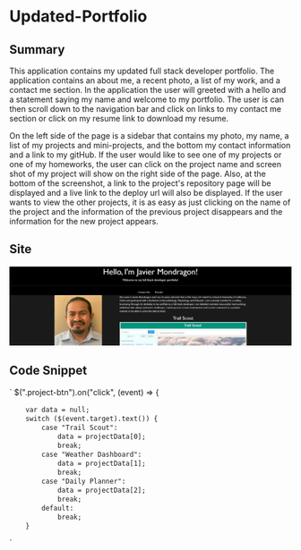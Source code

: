 # Updated-Portfolio

## Summary
This application contains my updated full stack developer portfolio. The application contains an about me, a recent photo, a list of my work, and a contact me section. In the application the user will greeted with a hello and a statement saying my name and welcome to my portfolio. The user is can then scroll down to the navigation bar and click on links to my contact me section or click on my resume link to download my resume. 

On the left side of the page is a sidebar that contains my photo, my name, a list of my projects and mini-projects, and the bottom my contact information and a link to my gitHub. If the user would like to see one of my projects or one of my homeworks, the user can click on the project name and screen shot of my project will show on the right side of the page. Also, at the bottom of the screenshot, a link to the project's repository page will be displayed and a live link to the deploy url will also be displayed. If the user wants to view the other projects, it is as easy as just clicking on the name of the project and the information of the previous project disappears and the information for the new project appears.

## Site
![site](./assets/images/site.png)

## Code Snippet

`
 $(".project-btn").on("click", (event) => {

        var data = null;
        switch ($(event.target).text()) {
            case "Trail Scout":
                data = projectData[0];
                break;
            case "Weather Dashboard":
                data = projectData[1];
                break;
            case "Daily Planner":
                data = projectData[2];
                break;
            default:
                break;
        }
`